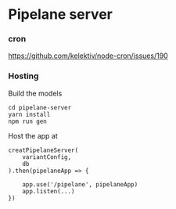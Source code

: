 # Pipelane server

### cron

https://github.com/kelektiv/node-cron/issues/190

### Hosting

Build the models

```
cd pipelane-server
yarn install
npm run gen
```

Host the app at

```
creatPipelaneServer(
    variantConfig,
    db
).then(pipelaneApp => {

    app.use('/pipelane', pipelaneApp)
    app.listen(...)
})
```
